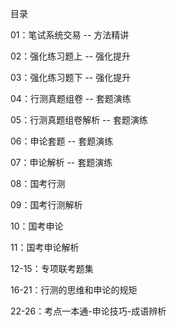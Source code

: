 目录

01：笔试系统交易 -- 方法精讲

02：强化练习题上 -- 强化提升

03：强化练习题下 -- 强化提升

04：行测真题组卷 -- 套题演练

05：行测真题组卷解析 -- 套题演练

06：申论套题 -- 套题演练

07：申论解析 -- 套题演练



08：国考行测

09：国考行测解析

10：国考申论

11：国考申论解析

12-15：专项联考题集

16-21：行测的思维和申论的规矩

22-26：考点一本通-申论技巧-成语辨析

